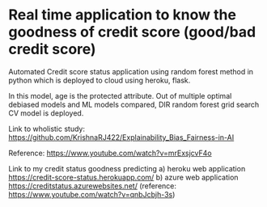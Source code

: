 # Real time application to know the goodness of credit score (good/bad credit score)

Automated Credit score status application using random forest method in python which is deployed to cloud using heroku, flask.

In this model, age is the protected attribute. Out of multiple optimal debiased models and ML models compared, DIR random forest grid search CV model is deployed.

Link to wholistic study: https://github.com/KrishnaRJ422/Explainability_Bias_Fairness-in-AI

Reference: https://www.youtube.com/watch?v=mrExsjcvF4o

Link to my credit status goodness predicting a) heroku web application https://credit-score-status.herokuapp.com/
                                             b) azure web application https://creditstatus.azurewebsites.net/  (reference: https://www.youtube.com/watch?v=qnbJcbjh-3s)
